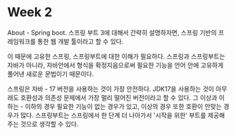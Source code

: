 # Week 2
About - Spring boot.
스프링 부트 3에 대해서 간략히 설명하자면, 스프링 기반의 프레임워크를 통한 웹 개발 툴이라고 할 수 있다.

이 때문에 고유한 스프링, 스프링부트에 대한 이해가 필요하다. 스프링과 스프링부트는 자바가 아니라, 자바안에서 형식을 확정지음으로써 필요한 기능을 언어 안에 고유하게 풀어낸 새로운 문법이기 때문이다.

스프링은 자바 - 17 버전을 사용하는 것이 가장 안전하다. JDK17을 사용하는 것이 아무래도 호환성과 의존성 문제에서 가장 멀리 떨어진 버전이라고 할 수 있다. 그 이상과 이하는 - 이하의 경우 필요한 기능이 없는 경우가 있고, 이상의 경우 또한 호환이 안맞는 경우가 많다.
스프링부트는 스프링에서 한 단계 더 나아가서 '시작을 위한' 부트를 제공해주는 것으로 생각할 수 있다.
